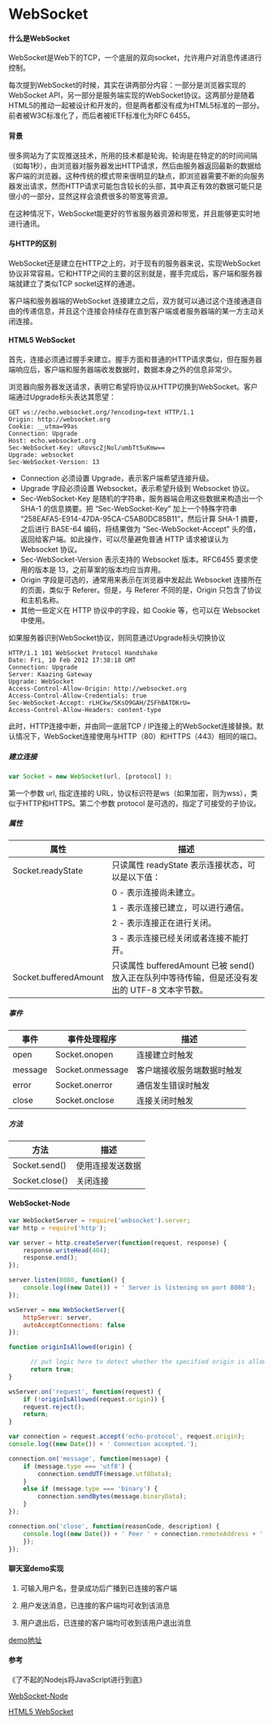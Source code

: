 # WebSocket

#### 什么是WebSocket

WebSocket是Web下的TCP，一个底层的双向socket，允许用户对消息传递进行控制。

每次提到WebSocket的时候，其实在讲两部分内容：一部分是浏览器实现的WebSocket API，另一部分是服务端实现的WebSocket协议。这两部分是随着HTML5的推动一起被设计和开发的，但是两者都没有成为HTML5标准的一部分。前者被W3C标准化了，而后者被IETF标准化为RFC 6455。

#### 背景

很多网站为了实现推送技术，所用的技术都是轮询。轮询是在特定的的时间间隔（如每1秒），由浏览器对服务器发出HTTP请求，然后由服务器返回最新的数据给客户端的浏览器。这种传统的模式带来很明显的缺点，即浏览器需要不断的向服务器发出请求，然而HTTP请求可能包含较长的头部，其中真正有效的数据可能只是很小的一部分，显然这样会浪费很多的带宽等资源。

在这种情况下，WebSocket能更好的节省服务器资源和带宽，并且能够更实时地进行通讯。

#### 与HTTP的区别

WebSocket还是建立在HTTP之上的，对于现有的服务器来说，实现WebSocket协议非常容易。它和HTTP之间的主要的区别就是，握手完成后，客户端和服务器端就建立了类似TCP socket这样的通道。

客户端和服务器端的WebSocket 连接建立之后，双方就可以通过这个连接通道自由的传递信息，并且这个连接会持续存在直到客户端或者服务器端的某一方主动关闭连接。

#### HTML5 WebSocket

首先，连接必须通过握手来建立。握手方面和普通的HTTP请求类似，但在服务器端响应后，客户端和服务器端收发数据时，数据本身之外的信息非常少。

浏览器向服务器发送请求，表明它希望将协议从HTTP切换到WebSocket。客户端通过Upgrade标头表达其愿望：

    GET ws://echo.websocket.org/?encoding=text HTTP/1.1
    Origin: http://websocket.org
    Cookie: __utma=99as
    Connection: Upgrade
    Host: echo.websocket.org
    Sec-WebSocket-Key: uRovscZjNol/umbTt5uKmw==
    Upgrade: websocket
    Sec-WebSocket-Version: 13

- Connection 必须设置 Upgrade，表示客户端希望连接升级。
- Upgrade 字段必须设置 Websocket，表示希望升级到 Websocket 协议。
- Sec-WebSocket-Key 是随机的字符串，服务器端会用这些数据来构造出一个 SHA-1 的信息摘要。把 “Sec-WebSocket-Key” 加上一个特殊字符串 “258EAFA5-E914-47DA-95CA-C5AB0DC85B11”，然后计算 SHA-1 摘要，之后进行 BASE-64 编码，将结果做为 “Sec-WebSocket-Accept” 头的值，返回给客户端。如此操作，可以尽量避免普通 HTTP 请求被误认为 Websocket 协议。
- Sec-WebSocket-Version 表示支持的 Websocket 版本。RFC6455 要求使用的版本是 13，之前草案的版本均应当弃用。
- Origin 字段是可选的，通常用来表示在浏览器中发起此 Websocket 连接所在的页面，类似于 Referer。但是，与 Referer 不同的是，Origin 只包含了协议和主机名称。
- 其他一些定义在 HTTP 协议中的字段，如 Cookie 等，也可以在 Websocket 中使用。

如果服务器识别WebSocket协议，则同意通过Upgrade标头切换协议

    HTTP/1.1 101 WebSocket Protocol Handshake
    Date: Fri, 10 Feb 2012 17:38:18 GMT
    Connection: Upgrade
    Server: Kaazing Gateway
    Upgrade: WebSocket
    Access-Control-Allow-Origin: http://websocket.org
    Access-Control-Allow-Credentials: true
    Sec-WebSocket-Accept: rLHCkw/SKsO9GAH/ZSFhBATDKrU=
    Access-Control-Allow-Headers: content-type

此时，HTTP连接中断，并由同一底层TCP / IP连接上的WebSocket连接替换。默认情况下，WebSocket连接使用与HTTP（80）和HTTPS（443）相同的端口。

##### 建立连接

```javascript
var Socket = new WebSocket(url, [protocol] );
```

第一个参数 url, 指定连接的 URL，协议标识符是ws（如果加密，则为wss），类似于HTTP和HTTPS。第二个参数 protocol 是可选的，指定了可接受的子协议。

##### 属性

| 属性                    | 描述                                                              |
| --------------------- | --------------------------------------------------------------- |
| Socket.readyState     | 只读属性 readyState 表示连接状态，可以是以下值：                                  |
|                       | 0 - 表示连接尚未建立。                                                   |
|                       | 1 - 表示连接已建立，可以进行通信。                                             |
|                       | 2 - 表示连接正在进行关闭。                                                 |
|                       | 3 - 表示连接已经关闭或者连接不能打开。                                           |
| Socket.bufferedAmount | 只读属性 bufferedAmount 已被 send() 放入正在队列中等待传输，但是还没有发出的 UTF-8 文本字节数。 |

##### 事件

| 事件      | 事件处理程序           | 描述            |
| ------- | ---------------- | ------------- |
| open    | Socket.onopen    | 连接建立时触发       |
| message | Socket.onmessage | 客户端接收服务端数据时触发 |
| error   | Socket.onerror   | 通信发生错误时触发     |
| close   | Socket.onclose   | 连接关闭时触发       |

##### 方法

| 方法             | 描述       |
| -------------- | -------- |
| Socket.send()  | 使用连接发送数据 |
| Socket.close() | 关闭连接     |

#### WebSocket-Node

```javascript
var WebSocketServer = require('websocket').server;
var http = require('http');

var server = http.createServer(function(request, response) {
    response.writeHead(404);
    response.end();
});

server.listen(8080, function() {
    console.log((new Date()) + ' Server is listening on port 8080');
});

wsServer = new WebSocketServer({
    httpServer: server,
    autoAcceptConnections: false
});

function originIsAllowed(origin) {

      // put logic here to detect whether the specified origin is allowed.
      return true;
}

wsServer.on('request', function(request) {
    if (!originIsAllowed(request.origin)) {
    request.reject();
    return;
}

var connection = request.accept('echo-protocol', request.origin);
console.log((new Date()) + ' Connection accepted.');

connection.on('message', function(message) {
    if (message.type === 'utf8') {
        connection.sendUTF(message.utf8Data);
    }
    else if (message.type === 'binary') {
        connection.sendBytes(message.binaryData);
    }
});

connection.on('close', function(reasonCode, description) {
    console.log((new Date()) + ' Peer ' + connection.remoteAddress + ' disconnected.');
    });
});
```

#### 聊天室demo实现

1. 可输入用户名，登录成功后广播到已连接的客户端

2. 用户发送消息，已连接的客户端均可收到该消息

3. 用户退出后，已连接的客户端均可收到该用户退出消息

[demo地址](http://192.168.1.161:8080"demo地址")

#### 参考

《了不起的Nodejs将JavaScript进行到底》

[WebSocket-Node](https://github.com/theturtle32/WebSocket-Node/ "WebSocket-Node")

[HTML5 WebSocket](http://websocket.org/echo.html "HTML5 WebSocket")
